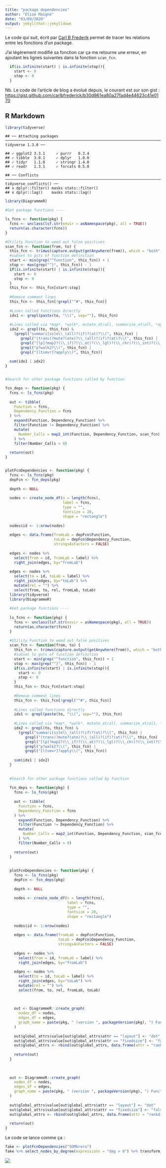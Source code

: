 ```yaml
---
title: "package dependencies"
author: "Elise Maigné"
date: "03/09/2020"
output: jekyllthat::jekylldown
---
```


Le code qui suit, écrit par [Carl B
Frederik](https://www.carlbfrederick.com/post/uncovering-the-relationships-among-functions-in-a-package/)
permet de tracer les relations entre les fonctions d’un package.

J’ai légèrement modifié sa fonction car ça me retourne une erreur, en
ajoutant les lignes suivantes dans la fonction `scan_fcn`.

``` r
  if(is.infinite(start) | is.infinite(stop)){
    start <- 0
    stop <- 0
  }
```

Nb. Le code de l’article de blog a évolué depuis, le courant est sur son
gist :
<https://gist.github.com/carlbfrederick/b30d861ea80a27fad4e44623c41e0170>

## R Markdown

``` r
library(tidyverse)
```

    ## ── Attaching packages ───────────────────────────────────────────────────────────────────────── tidyverse 1.3.0 ──

    ## ✓ ggplot2 3.3.1     ✓ purrr   0.3.4
    ## ✓ tibble  3.0.1     ✓ dplyr   1.0.0
    ## ✓ tidyr   1.1.0     ✓ stringr 1.4.0
    ## ✓ readr   1.3.1     ✓ forcats 0.5.0

    ## ── Conflicts ──────────────────────────────────────────────────────────────────────────── tidyverse_conflicts() ──
    ## x dplyr::filter() masks stats::filter()
    ## x dplyr::lag()    masks stats::lag()

``` r
library(DiagrammeR)

#Get package functions ----

ls_fcns <- function(pkg) {
  fcns <- unclass(lsf.str(envir = asNamespace(pkg), all = TRUE))
  return(as.character(fcns))
}

#Utility Function to weed out false positives
scan_fcn <- function(from, to) {
  this_fcn <- trimws(capture.output(getAnywhere(from)), which = "both")
  #subset to guts of function definition
  start <- min(grep("^function", this_fcn)) + 1
  stop <- max(grep("^}", this_fcn)) - 1
  if(is.infinite(start) | is.infinite(stop)){
    start <- 0
    stop <- 0
  }
  this_fcn <- this_fcn[start:stop]
  
  #Remove comment lines
  this_fcn <- this_fcn[!grepl("^#", this_fcn)]  
  
  #Lines called functions directly
  idx1 <- grepl(paste(to, "\\(", sep=""), this_fcn)
  
  #Lines called via *map*, *walk*, mutate_at/all, summarize_at/all, *apply
  idx2 <- grepl(to, this_fcn) & 
    (grepl("summari[sz]e\\_(all)?(if)?(at)?\\(", this_fcn) | 
       grepl("(trans)?mute?(ate)?\\_(all)?(if)?(at)?\\(", this_fcn) | 
       grepl("[lp]?map2?(\\_if)?(\\_at)?(\\_lgl)?(\\_chr)?(\\_int)?(\\_dbl)?(\\_raw)?(\\_dfr)?(\\_dfc)?(\\_depth)?\\(", this_fcn) |
       grepl("p?walk2?\\(", this_fcn) | 
       grepl("[ltsmvr]?apply\\(", this_fcn))
  
  sum(idx1 | idx2)
}


#Search for other package functions called by function

fcn_deps <- function(pkg) {
  fcns <- ls_fcns(pkg)
  
  out <- tibble(
    Function = fcns, 
    Dependency_Function = fcns
  ) %>% 
    expand(Function, Dependency_Function) %>% 
    filter(Function != Dependency_Function) %>% 
    mutate(
      Number_Calls = map2_int(Function, Dependency_Function, scan_fcn)
    ) %>% 
    filter(Number_Calls > 0)
  
  return(out)
}


plotFcnDependencies <- function(pkg) {
  fcns <- ls_fcns(pkg)
  depFcn <- fcn_deps(pkg)
  
  depth <- NULL
  
  nodes <- create_node_df(n = length(fcns),
                          label = fcns,
                          type = "",
                          fontsize = 20,
                          shape = "rectangle")
  
  nodes$id <- 1:nrow(nodes)
  
  edges <- data.frame(fromLab = depFcn$Function,
                      toLab = depFcn$Dependency_Function,
                      stringsAsFactors = FALSE)
  
  edges <- nodes %>% 
    select(from = id, fromLab = label) %>% 
    right_join(edges, by="fromLab")
  
  edges <- nodes %>% 
    select(to = id, toLab = label) %>% 
    right_join(edges, by="toLab") %>% 
    mutate(rel = "") %>% 
    select(from, to, rel, fromLab, toLab)
  library(tidyverse)
  library(DiagrammeR)
  
  #Get package functions ----
  
  ls_fcns <- function(pkg) {
    fcns <- unclass(lsf.str(envir = asNamespace(pkg), all = TRUE))
    return(as.character(fcns))
  }
  
  #Utility Function to weed out false positives
  scan_fcn <- function(from, to) {
    this_fcn <- trimws(capture.output(getAnywhere(from)), which = "both")
    #subset to guts of function definition
    start <- min(grep("^function", this_fcn)) + 1
    stop <- max(grep("^}", this_fcn)) - 1
    if(is.infinite(start) | is.infinite(stop)){
      start <- 0
      stop <- 0
    }
    this_fcn <- this_fcn[start:stop]
    
    #Remove comment lines
    this_fcn <- this_fcn[!grepl("^#", this_fcn)]  
    
    #Lines called functions directly
    idx1 <- grepl(paste(to, "\\(", sep=""), this_fcn)
    
    #Lines called via *map*, *walk*, mutate_at/all, summarize_at/all, *apply
    idx2 <- grepl(to, this_fcn) & 
      (grepl("summari[sz]e\\_(all)?(if)?(at)?\\(", this_fcn) | 
         grepl("(trans)?mute?(ate)?\\_(all)?(if)?(at)?\\(", this_fcn) | 
         grepl("[lp]?map2?(\\_if)?(\\_at)?(\\_lgl)?(\\_chr)?(\\_int)?(\\_dbl)?(\\_raw)?(\\_dfr)?(\\_dfc)?(\\_depth)?\\(", this_fcn) |
         grepl("p?walk2?\\(", this_fcn) | 
         grepl("[ltsmvr]?apply\\(", this_fcn))
    
    sum(idx1 | idx2)
  }
  
  
  #Search for other package functions called by function
  
  fcn_deps <- function(pkg) {
    fcns <- ls_fcns(pkg)
    
    out <- tibble(
      Function = fcns, 
      Dependency_Function = fcns
    ) %>% 
      expand(Function, Dependency_Function) %>% 
      filter(Function != Dependency_Function) %>% 
      mutate(
        Number_Calls = map2_int(Function, Dependency_Function, scan_fcn)
      ) %>% 
      filter(Number_Calls > 0)
    
    return(out)
  }
  
  
  plotFcnDependencies <- function(pkg) {
    fcns <- ls_fcns(pkg)
    depFcn <- fcn_deps(pkg)
    
    depth <- NULL
    
    nodes <- create_node_df(n = length(fcns),
                            label = fcns,
                            type = "",
                            fontsize = 20,
                            shape = "rectangle")
    
    nodes$id <- 1:nrow(nodes)
    
    edges <- data.frame(fromLab = depFcn$Function,
                        toLab = depFcn$Dependency_Function,
                        stringsAsFactors = FALSE)
    
    edges <- nodes %>% 
      select(from = id, fromLab = label) %>% 
      right_join(edges, by="fromLab")
    
    edges <- nodes %>% 
      select(to = id, toLab = label) %>% 
      right_join(edges, by="toLab") %>% 
      mutate(rel = "") %>% 
      select(from, to, rel, fromLab, toLab) 
    
    
    
    out <- DiagrammeR::create_graph(
      nodes_df = nodes,
      edges_df = edges,
      graph_name = paste(pkg, " (version ", packageVersion(pkg), ") Function Map", sep="")
    )
    
    out$global_attrs$value[out$global_attrs$attr == "layout"] <- "dot"
    out$global_attrs$value[out$global_attrs$attr == "fixedsize"] <- "false"
    out$global_attrs <- rbind(out$global_attrs, data.frame(attr = "rankdir", value = "LR", attr_type = "graph"))
    
    return(out)
  } 
  
  
  
  out <- DiagrammeR::create_graph(
    nodes_df = nodes,
    edges_df = edges,
    graph_name = paste(pkg, " (version ", packageVersion(pkg), ") Function Map", sep="")
  )
  
  out$global_attrs$value[out$global_attrs$attr == "layout"] <- "dot"
  out$global_attrs$value[out$global_attrs$attr == "fixedsize"] <- "false"
  out$global_attrs <- rbind(out$global_attrs, data.frame(attr = "rankdir", value = "LR", attr_type = "graph"))
  
  return(out)
}
```

Le code se lance comme ça :

``` r
fake <- plotFcnDependencies("SOMbrero")
fake %>% select_nodes_by_degree(expressions = "deg > 0") %>% transform_to_subgraph_ws %>% render_graph
```

![](packagedependencies_files/figure-gfm/unnamed-chunk-2-1.png)<!-- -->
